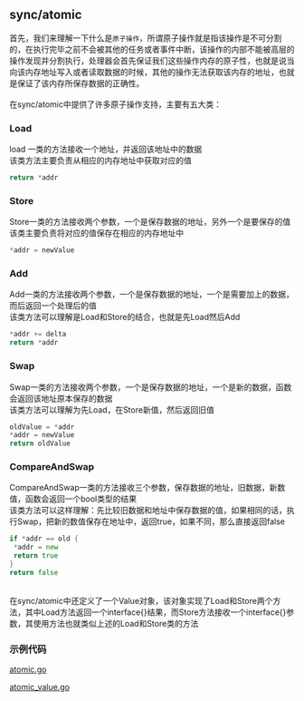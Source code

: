 ## sync/atomic
首先，我们来理解一下什么是`原子操作`，所谓原子操作就是指该操作是不可分割的，在执行完毕之前不会被其他的任务或者事件中断，该操作的内部不能被高层的操作发现并分割执行，处理器会首先保证我们这些操作内存的原子性，也就是说当向该内存地址写入或者读取数据的时候，其他的操作无法获取该内存的地址，也就是保证了该内存所保存数据的正确性。<br />
<br />在sync/atomic中提供了许多原子操作支持，主要有五大类：

### Load
load 一类的方法接收一个地址，并返回该地址中的数据<br />该类方法主要负责从相应的内存地址中获取对应的值
```go
return *addr
```

### Store
Store一类的方法接收两个参数，一个是保存数据的地址，另外一个是要保存的值<br />该类主要负责将对应的值保存在相应的内存地址中
```go
*addr = newValue
```

### Add
Add一类的方法接收两个参数，一个是保存数据的地址，一个是需要加上的数据，而后返回一个处理后的值<br />该类方法可以理解是Load和Store的结合，也就是先Load然后Add
```go
*addr += delta
return *addr
```

### Swap
Swap一类的方法接收两个参数，一个是保存数据的地址，一个是新的数据，函数会返回该地址原本保存的数据<br />该类方法可以理解为先Load，在Store新值，然后返回旧值
```go
oldValue = *addr
*addr = newValue
return oldValue
```

### CompareAndSwap
CompareAndSwap一类的方法接收三个参数，保存数据的地址，旧数据，新数值，函数会返回一个bool类型的结果<br />该类方法可以这样理解：先比较旧数据和地址中保存数据的值，如果相同的话，执行Swap，把新的数值保存在地址中，返回true，如果不同，那么直接返回false
```go
if *addr == old {
 *addr = new
 return true
}
return false
```

<br />在sync/atomic中还定义了一个Value对象，该对象实现了Load和Store两个方法，其中Load方法返回一个interface{}结果，而Store方法接收一个interface{}参数，其使用方法也就类似上述的Load和Store类的方法

### 示例代码
[atomic.go](atomic.go) 

[atomic_value.go](atomic_value.go)

